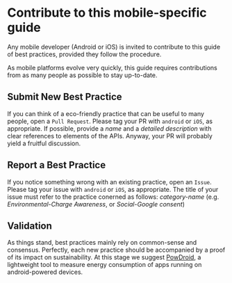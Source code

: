# Contribute to this mobile-specific guide

Any mobile developer (Android or iOS) is invited to contribute to this guide of best practices, provided they follow the procedure.

As mobile platforms evolve very quickly, this guide requires contributions from as many people as possible to stay up-to-date.

## Submit New Best Practice

If you can think of a eco-friendly practice that can be useful to many people, open a `Pull Request`. Please tag your PR with `android` or  `iOS`, as appropriate. If possible, provide a *name* and a *detailed description* with clear references to elements of the APIs. Anyway, your PR will probably yield a fruitful discussion.

## Report a Best Practice

If you notice something wrong with an existing practice, open an `Issue`. Please tag your issue with `android` or  `iOS`, as appropriate. The title of your issue must refer to the practice conerned as follows: *category-name* (e.g. *Environmental-Charge Awareness*, or *Social-Google consent*)

## Validation

As things stand, best practices mainly rely on common-sense and consensus. Perfectly, each new practice should be accompanied by a proof of its impact on sustainability. At this stage we suggest [PowDroid](https://gitlab.com/powdroid), a lightweight tool to measure energy consumption of apps running on android-powered devices.

